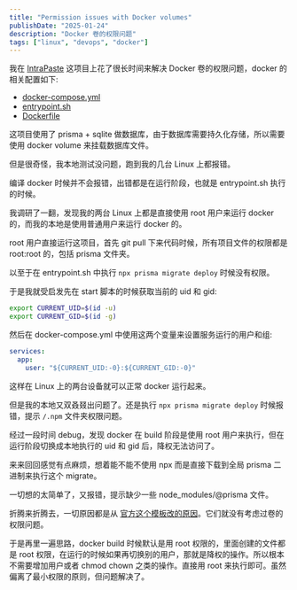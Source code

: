 ```yaml
---
title: "Permission issues with Docker volumes"
publishDate: "2025-01-24"
description: "Docker 卷的权限问题"
tags: ["linux", "devops", "docker"]
---
```


我在 [IntraPaste](https://github.com/FaiChou/IntraPaste) 这项目上花了很长时间来解决 Docker 卷的权限问题，docker 的相关配置如下:

- [docker-compose.yml](https://github.com/FaiChou/IntraPaste/blob/main/docker-compose.yml)
- [entrypoint.sh](https://github.com/FaiChou/IntraPaste/blob/main/entrypoint.sh)
- [Dockerfile](https://github.com/FaiChou/IntraPaste/blob/main/Dockerfile)

这项目使用了 prisma + sqlite 做数据库，由于数据库需要持久化存储，所以需要使用 docker volume 来挂载数据库文件。

但是很奇怪，我本地测试没问题，跑到我的几台 Linux 上都报错。

编译 docker 时候并不会报错，出错都是在运行阶段，也就是 entrypoint.sh 执行的时候。

我调研了一翻，发现我的两台 Linux 上都是直接使用 root 用户来运行 docker 的，而我的本地是使用普通用户来运行 docker 的。

root 用户直接运行这项目，首先 git pull 下来代码时候，所有项目文件的权限都是 root:root 的，包括 prisma 文件夹。

以至于在 entrypoint.sh 中执行 `npx prisma migrate deploy` 时候没有权限。

于是我就受启发先在 start 脚本的时候获取当前的 uid 和 gid:

```bash
export CURRENT_UID=$(id -u)
export CURRENT_GID=$(id -g)
```

然后在 docker-compose.yml 中使用这两个变量来设置服务运行的用户和组:

```yaml
services:
  app:
    user: "${CURRENT_UID:-0}:${CURRENT_GID:-0}"
```

这样在 Linux 上的两台设备就可以正常 docker 运行起来。

但是我的本地又双叒叕出问题了。还是执行 `npx prisma migrate deploy` 时候报错，提示 `/.npm` 文件夹权限问题。

经过一段时间 debug，发现 docker 在 build 阶段是使用 root 用户来执行，但在运行阶段切换成本地执行的 uid 和 gid 后，降权无法访问了。

来来回回感觉有点麻烦，想着能不能不使用 npx 而是直接下载到全局 prisma 二进制来执行这个 migrate。

一切想的太简单了，又报错，提示缺少一些 node_modules/@prisma 文件。

折腾来折腾去，一切原因都是从 [官方这个模板改的原因](https://github.com/vercel/next.js/blob/canary/examples/with-docker/Dockerfile)。它们就没有考虑过卷的权限问题。

于是再里一遍思路，docker build 时候默认是用 root 权限的，里面创建的文件都是 root 权限，在运行的时候如果再切换别的用户，那就是降权的操作。所以根本不需要增加用户或者 chmod chown 之类的操作。直接用 root 来执行即可。虽然偏离了最小权限的原则，但问题解决了。
